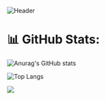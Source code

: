 ![Header](https://raw.githubusercontent.com/BrunnerLivio/brunnerlivio/master/images/welcome.png)

# 📊 GitHub Stats:

![Anurag's GitHub stats](https://github-readme-stats.vercel.app/api?username=Gew0erzKetchup&show_icons=true&theme=dark)

![Top Langs](https://github-readme-stats.vercel.app/api/top-langs/?username=Gew0erzKetchup&theme=dark)

[![](https://visitcount.itsvg.in/api?id=Gew0erzKetchup&label=Profile%20Views&color=12&icon=0&pretty=true)](https://visitcount.itsvg.in)
